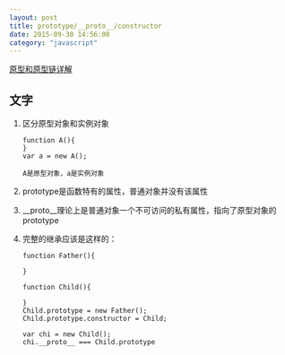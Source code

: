 ```yaml
---
layout: post
title: prototype/__proto__/constructor
date: 2015-09-30 14:56:00
category: "javascript"
---
```


[原型和原型链详解](http://segmentfault.com/a/1190000000662547)

##  文字

1.  区分原型对象和实例对象

	    function A(){
	    }
	    var a = new A();

	    A是原型对象，a是实例对象

2.  prototype是函数特有的属性，普通对象并没有该属性  
3.  \_\_proto\_\_理论上是普通对象一个不可访问的私有属性，指向了原型对象的prototype
4.  完整的继承应该是这样的：

	    function Father(){

	    }

	    function Child(){

	    }
	    Child.prototype = new Father();
	    Child.prototype.constructor = Child;

	    var chi = new Child();
	    chi.__proto__ === Child.prototype

